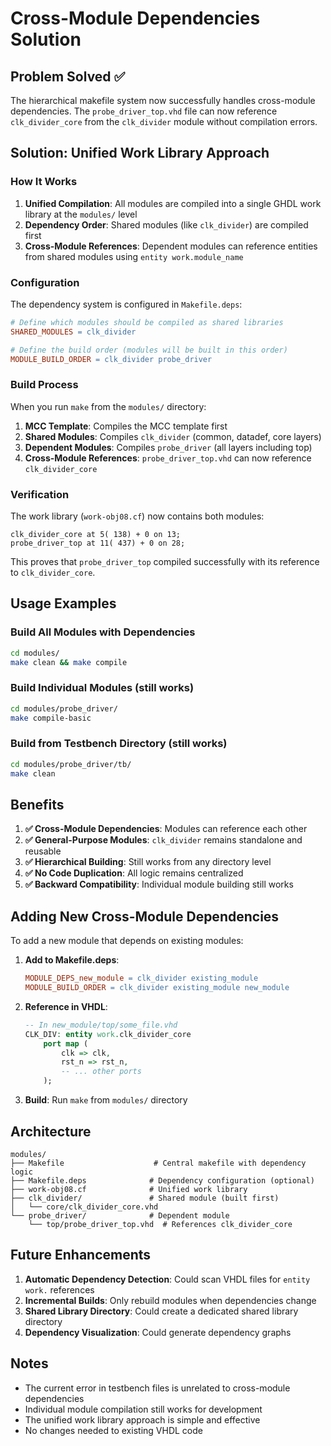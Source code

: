 # Cross-Module Dependencies Solution

## Problem Solved ✅

The hierarchical makefile system now successfully handles cross-module dependencies. The `probe_driver_top.vhd` file can now reference `clk_divider_core` from the `clk_divider` module without compilation errors.

## Solution: Unified Work Library Approach

### How It Works

1. **Unified Compilation**: All modules are compiled into a single GHDL work library at the `modules/` level
2. **Dependency Order**: Shared modules (like `clk_divider`) are compiled first
3. **Cross-Module References**: Dependent modules can reference entities from shared modules using `entity work.module_name`

### Configuration

The dependency system is configured in `Makefile.deps`:

```makefile
# Define which modules should be compiled as shared libraries
SHARED_MODULES = clk_divider

# Define the build order (modules will be built in this order)
MODULE_BUILD_ORDER = clk_divider probe_driver
```

### Build Process

When you run `make` from the `modules/` directory:

1. **MCC Template**: Compiles the MCC template first
2. **Shared Modules**: Compiles `clk_divider` (common, datadef, core layers)
3. **Dependent Modules**: Compiles `probe_driver` (all layers including top)
4. **Cross-Module References**: `probe_driver_top.vhd` can now reference `clk_divider_core`

### Verification

The work library (`work-obj08.cf`) now contains both modules:

```
clk_divider_core at 5( 138) + 0 on 13;
probe_driver_top at 11( 437) + 0 on 28;
```

This proves that `probe_driver_top` compiled successfully with its reference to `clk_divider_core`.

## Usage Examples

### Build All Modules with Dependencies
```bash
cd modules/
make clean && make compile
```

### Build Individual Modules (still works)
```bash
cd modules/probe_driver/
make compile-basic
```

### Build from Testbench Directory (still works)
```bash
cd modules/probe_driver/tb/
make clean
```

## Benefits

1. **✅ Cross-Module Dependencies**: Modules can reference each other
2. **✅ General-Purpose Modules**: `clk_divider` remains standalone and reusable
3. **✅ Hierarchical Building**: Still works from any directory level
4. **✅ No Code Duplication**: All logic remains centralized
5. **✅ Backward Compatibility**: Individual module building still works

## Adding New Cross-Module Dependencies

To add a new module that depends on existing modules:

1. **Add to Makefile.deps**:
   ```makefile
   MODULE_DEPS_new_module = clk_divider existing_module
   MODULE_BUILD_ORDER = clk_divider existing_module new_module
   ```

2. **Reference in VHDL**:
   ```vhdl
   -- In new_module/top/some_file.vhd
   CLK_DIV: entity work.clk_divider_core
       port map (
           clk => clk,
           rst_n => rst_n,
           -- ... other ports
       );
   ```

3. **Build**: Run `make` from `modules/` directory

## Architecture

```
modules/
├── Makefile                    # Central makefile with dependency logic
├── Makefile.deps              # Dependency configuration (optional)
├── work-obj08.cf              # Unified work library
├── clk_divider/               # Shared module (built first)
│   └── core/clk_divider_core.vhd
└── probe_driver/              # Dependent module
    └── top/probe_driver_top.vhd  # References clk_divider_core
```

## Future Enhancements

1. **Automatic Dependency Detection**: Could scan VHDL files for `entity work.` references
2. **Incremental Builds**: Only rebuild modules when dependencies change
3. **Shared Library Directory**: Could create a dedicated shared library directory
4. **Dependency Visualization**: Could generate dependency graphs

## Notes

- The current error in testbench files is unrelated to cross-module dependencies
- Individual module compilation still works for development
- The unified work library approach is simple and effective
- No changes needed to existing VHDL code